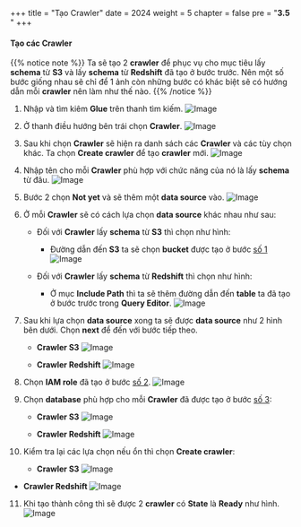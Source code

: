 +++
title = "Tạo Crawler"
date = 2024
weight = 5
chapter = false
pre = "<b>3.5 </b>"
+++

#### Tạo các Crawler

{{% notice note %}}
Ta sẽ tạo 2 **crawler** để phục vụ cho mục tiêu lấy **schema** từ **S3** và lấy **schema** từ **Redshift** đã tạo ở bước trước. Nên một số bước giống nhau sẽ chỉ để 1 ảnh còn những bước có khác biệt sẽ có hướng dẫn mỗi **crawler** nên làm như thế nào.
{{% /notice %}}

1. Nhập và tìm kiêm **Glue** trên thanh tìm kiếm.
![Image](../../images/3/3-5/1.png?width=40pc)

2. Ở thanh điều hướng bên trái chọn **Crawler**.
![Image](../../images/3/3-5/2.png?width=20pc)

3. Sau khi chọn **Crawler** sẽ hiện ra danh sách các **Crawler** và các tùy chọn khác. Ta chọn **Create crawler** để tạo **crawler** mới.
![Image](../../images/3/3-5/3.png?width=40pc)

4. Nhập tên cho mỗi **Crawler** phù hợp với chức năng của nó là lấy **schema** từ đâu.
![Image](../../images/3/3-5/4.png?width=40pc)

5. Bước 2 chọn **Not yet** và sẽ thêm một **data source** vào.
![Image](../../images/3/3-5/5.png?width=40pc)

6. Ở mỗi **Crawler** sẽ có cách lựa chọn **data source** khác nhau như sau: 
   - Đối với **Crawler** lấy **schema** từ **S3** thì chọn như hình:
     - Đường dẫn đến **S3** ta sẽ chọn **bucket** được tạo ở bước [số 1](../1-Create-S3/)
![Image](../../images/3/3-5/6-1.png?width=40pc)

   - Đối với **Crawler** lấy **schema** từ **Redshift** thì chọn như hình:
     - Ở mục **Include Path** thì ta sẽ thêm đường dẫn đến **table** ta đã tạo ở bước trước trong **Query Editor**.
![Image](../../images/3/3-5/6-2.png?width=40pc)

7. Sau khi lựa chọn **data source** xong ta sẽ được **data source** như 2 hình bên dưới. Chọn **next** để đến với bước tiếp theo.
   - **Crawler S3**
![Image](../../images/3/3-5/7-1.png?width=40pc)

   - **Crawler Redshift**
![Image](../../images/3/3-5/7-2.png?width=40pc)

8. Chọn **IAM role** đã tạo ở bước [số 2](../2-create-iam-role/).
![Image](../../images/3/3-5/8.png?width=40pc)

9. Chọn **database** phù hợp cho mỗi **Crawler** đã được tạo ở bước [số 3](../3-create-table/):
   - **Crawler S3**
![Image](../../images/3/3-5/9-1.png?width=40pc)

   - **Crawler Redshift**
![Image](../../images/3/3-5/9-2.png?width=40pc)

10.  Kiểm tra lại các lựa chọn nếu ổn thì chọn **Create crawler**:
     - **Crawler S3**
![Image](../../images/3/3-5/10-1.png?width=40pc)

   - **Crawler Redshift**
![Image](../../images/3/3-5/10-2.png?width=40pc)

11. Khi tạo thành công thì sẽ được 2 **crawler** có **State** là **Ready** như hình.
![Image](../../images/3/3-5/11.png?width=40pc)